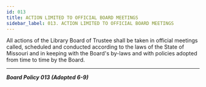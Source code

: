 ```yaml
---
id: 013
title: ACTION LIMITED TO OFFICIAL BOARD MEETINGS
sidebar_label: 013. ACTION LIMITED TO OFFICIAL BOARD MEETINGS
---
```


All actions of the Library Board of Trustee shall be taken in official meetings called, scheduled and conducted according to the laws of the State of Missouri and in keeping with the Board's by-laws and with policies adopted from time to time by the Board.

---

**_Board Policy 013 (Adopted 6-9)_**